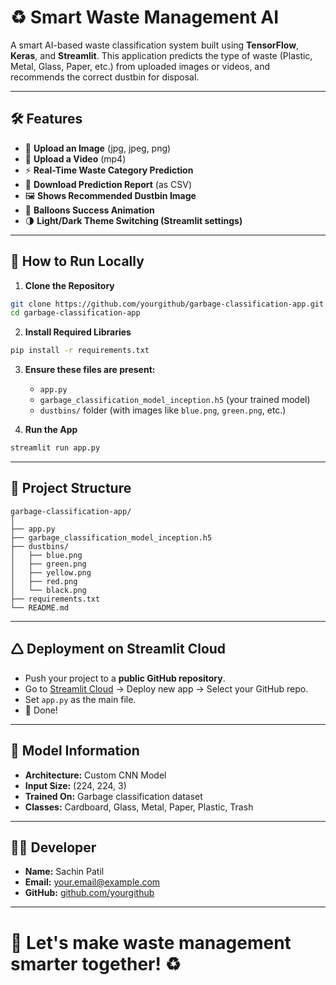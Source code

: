 # ♻️ Smart Waste Management AI

A smart AI-based waste classification system built using **TensorFlow**, **Keras**, and **Streamlit**.
This application predicts the type of waste (Plastic, Metal, Glass, Paper, etc.) from uploaded images or videos, and recommends the correct dustbin for disposal.

---

## 🛠️ Features

- 📸 **Upload an Image** (jpg, jpeg, png)
- 🎥 **Upload a Video** (mp4)
- ⚡ **Real-Time Waste Category Prediction**
- 📂 **Download Prediction Report** (as CSV)
- 🖼️ **Shows Recommended Dustbin Image**
- 🎉 **Balloons Success Animation**
- 🌗 **Light/Dark Theme Switching (Streamlit settings)**

---

## 🚀 How to Run Locally

1. **Clone the Repository**

```bash
git clone https://github.com/yourgithub/garbage-classification-app.git
cd garbage-classification-app
```

2. **Install Required Libraries**

```bash
pip install -r requirements.txt
```

3. **Ensure these files are present:**
   - `app.py`
   - `garbage_classification_model_inception.h5` (your trained model)
   - `dustbins/` folder (with images like `blue.png`, `green.png`, etc.)

4. **Run the App**

```bash
streamlit run app.py
```

---

## 📂 Project Structure

```
garbage-classification-app/
│
├── app.py
├── garbage_classification_model_inception.h5
├── dustbins/
│   ├── blue.png
│   ├── green.png
│   ├── yellow.png
│   ├── red.png
│   └── black.png
├── requirements.txt
└── README.md
```

---

## 🛆 Deployment on Streamlit Cloud

- Push your project to a **public GitHub repository**.
- Go to [Streamlit Cloud](https://streamlit.io/cloud) → Deploy new app → Select your GitHub repo.
- Set `app.py` as the main file.
- 🌟 Done!

---

## 🧐 Model Information

- **Architecture:** Custom CNN Model
- **Input Size:** (224, 224, 3)
- **Trained On:** Garbage classification dataset
- **Classes:** Cardboard, Glass, Metal, Paper, Plastic, Trash

---

## 👨‍💻 Developer

- **Name:** Sachin Patil
- **Email:** [your.email@example.com](mailto:your.email@example.com)
- **GitHub:** [github.com/yourgithub](https://github.com/yourgithub)

---

# 🚀 Let's make waste management smarter together! ♻️
